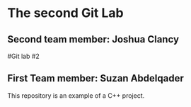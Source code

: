 # The second Git Lab
## Second team member: Joshua Clancy
#Git lab #2
## First Team member: Suzan Abdelqader
This repository is an example of a C++ project.
